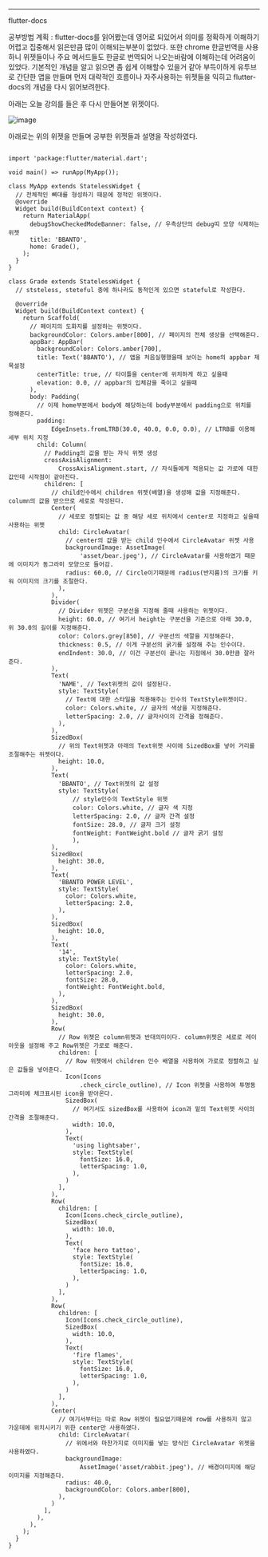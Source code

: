 ******
flutter-docs

공부방법 계획 : flutter-docs를 읽어봤는데 영어로 되있어서 의미를 정확하게 이해하기 어렵고 집중해서 읽은만큼 많이 이해되는부분이 없었다. 
또한 chrome 한글번역을 사용하니 위젯들이나 주요 메서드들도 한글로 번역되어 나오는바람에 이해하는데 어려움이 있었다.
기본적인 개념을 알고 읽으면 좀 쉽게 이해할수 있을거 같아 부득이하게 유투브로 간단한 앱을 만들며 먼저 대략적인 흐름이나 자주사용하는 위젯들을 익히고 flutter-docs의
개념을 다시 읽어보려한다. 

아래는 오늘 강의를 들은 후 다시 만들어본 위젯이다.

 ![image](https://user-images.githubusercontent.com/87854296/148982510-7e85d67c-5227-40d8-b529-0a79207a61e5.png)



아래로는 위의 위젯을 만들며 공부한 위젯들과 설명을 작성하였다.
<pre>
<code>
import 'package:flutter/material.dart';

void main() => runApp(MyApp());

class MyApp extends StatelessWidget {
  // 전체적인 뼈대를 형성하기 때문에 정적인 위젯이다.
  @override
  Widget build(BuildContext context) {
    return MaterialApp(
      debugShowCheckedModeBanner: false, // 우측상단의 debug띠 모양 삭제하는 위젯
      title: 'BBANTO',
      home: Grade(),
    );
  }
}

class Grade extends StatelessWidget {
  // ststeless, steteful 중에 하나라도 동적인게 있으면 stateful로 작성한다.

  @override
  Widget build(BuildContext context) {
    return Scaffold(
      // 페이지의 도화지를 설정하는 위젯이다.
      backgroundColor: Colors.amber[800], // 페이지의 전체 생상을 선택해준다.
      appBar: AppBar(
        backgroundColor: Colors.amber[700],
        title: Text('BBANTO'), // 앱을 처음실행했을때 보이는 home의 appbar 제목설정
        centerTitle: true, // 타이틀을 center에 위치하게 하고 싶을때
        elevation: 0.0, // appbar의 입체감을 죽이고 싶을때
      ),
      body: Padding(
        // 이제 home부분에서 body에 해당하는데 body부분에서 padding으로 위치를 정해준다.
        padding:
            EdgeInsets.fromLTRB(30.0, 40.0, 0.0, 0.0), // LTRB를 이용해 세부 위치 지정
        child: Column(
          // Padding의 값을 받는 자식 위젯 생성
          crossAxisAlignment:
              CrossAxisAlignment.start, // 자식들에게 적용되는 값 가로에 대한 값인데 시작점이 같아진다.
          children: [
            // child인수에서 children 위젯(배열)을 생성해 값을 지정해준다. column의 값을 받으므로 세로로 작성된다.
            Center(
              // 세로로 정렬되는 값 중 해당 세로 위치에서 center로 지정하고 싶을때 사용하는 위젯
              child: CircleAvatar(
                // center의 값을 받는 child 인수에서 CircleAvatar 위젯 사용
                backgroundImage: AssetImage(
                    'asset/bear.jpeg'), // CircleAvatar를 사용하였기 때문에 이미지가 동그라미 모양으로 들어감.
                radius: 60.0, // Circle이기때문에 radius(반지름)의 크기를 키워 이미지의 크기를 조절한다.
              ),
            ),
            Divider(
              // Divider 위젯은 구분선을 지정해 줄때 사용하는 위젯이다.
              height: 60.0, // 여기서 height는 구분선을 기준으로 아래 30.0, 위 30.0의 길이를 지정해준다.
              color: Colors.grey[850], // 구분선의 색깔을 지정해준다.
              thickness: 0.5, // 이게 구분선의 굵기를 설정해 주는 인수이다.
              endIndent: 30.0, // 이건 구분선이 끝나는 지점에서 30.0만큼 잘라준다.
            ),
            Text(
              'NAME', // Text위젯의 값이 설정된다.
              style: TextStyle(
                // Text에 대한 스타일을 적용해주는 인수의 TextStyle위젯이다.
                color: Colors.white, // 글자의 색상을 지정해준다.
                letterSpacing: 2.0, // 글자사이의 간격을 정해준다.
              ),
            ),
            SizedBox(
              // 위의 Text위젯과 아래의 Text위젯 사이에 SizedBox를 넣어 거리를 조절해주는 위젯이다.
              height: 10.0,
            ),
            Text(
              'BBANTO', // Text위젯의 값 설정
              style: TextStyle(
                  // style인수의 TextStyle 위젯
                  color: Colors.white, // 글자 색 지정
                  letterSpacing: 2.0, // 글자 간격 설정
                  fontSize: 28.0, // 글자 크기 설정
                  fontWeight: FontWeight.bold // 글자 굵기 설정
                  ),
            ),
            SizedBox(
              height: 30.0,
            ),
            Text(
              'BBANTO POWER LEVEL',
              style: TextStyle(
                color: Colors.white,
                letterSpacing: 2.0,
              ),
            ),
            SizedBox(
              height: 10.0,
            ),
            Text(
              '14',
              style: TextStyle(
                color: Colors.white,
                letterSpacing: 2.0,
                fontSize: 28.0,
                fontWeight: FontWeight.bold,
              ),
            ),
            SizedBox(
              height: 30.0,
            ),
            Row(
              // Row 위젯은 column위젯과 반대의미이다. column위젯은 세로로 레이아웃을 설정해 주고 Row위젯은 가로로 해준다.
              children: [
                // Row 위젯에서 children 인수 배열을 사용하여 가로로 정렬하고 싶은 값들을 넣어준다.
                Icon(Icons
                    .check_circle_outline), // Icon 위젯을 사용하여 투명동그라미에 체크표시된 icon을 받아온다.
                SizedBox(
                  // 여기서도 sizedBox를 사용하여 icon과 밑의 Text위젯 사이의 간격을 조절해준다.
                  width: 10.0,
                ),
                Text(
                  'using lightsaber',
                  style: TextStyle(
                    fontSize: 16.0,
                    letterSpacing: 1.0,
                  ),
                )
              ],
            ),
            Row(
              children: [
                Icon(Icons.check_circle_outline),
                SizedBox(
                  width: 10.0,
                ),
                Text(
                  'face hero tattoo',
                  style: TextStyle(
                    fontSize: 16.0,
                    letterSpacing: 1.0,
                  ),
                )
              ],
            ),
            Row(
              children: [
                Icon(Icons.check_circle_outline),
                SizedBox(
                  width: 10.0,
                ),
                Text(
                  'fire flames',
                  style: TextStyle(
                    fontSize: 16.0,
                    letterSpacing: 1.0,
                  ),
                )
              ],
            ),
            Center(
              // 여기서부터는 따로 Row 위젯이 필요없기때문에 row를 사용하지 않고 가운데에 위치시키기 위한 center만 사용하였다.
              child: CircleAvatar(
                // 위에서와 마찬가지로 이미지를 넣는 방식인 CircleAvatar 위젯을 사용하였다.
                backgroundImage:
                    AssetImage('asset/rabbit.jpeg'), // 배경이미지에 해당 이미지를 지정해준다.
                radius: 40.0,
                backgroundColor: Colors.amber[800],
              ),
            )
          ],
        ),
      ),
    );
  }
}
</code>
</pre>
